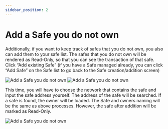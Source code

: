 ```yaml
---
sidebar_position: 2
---
```


# Add a Safe you do not own
Additionally, if you want to keep track of safes that you do not own, you also can add them to your safe list. The safes that you do not own will be rendered as Read-Only, so that you can see the transaction of that safe. Click “Add existing Safe” (if you have a Safe managed already, you can click “Add Safe” on the Safe list to go back to the Safe creation/addition screen)

![Add a Safe you do not own](/img/pyxis-safe/add_not_own_safe_1.png)
![Add a Safe you do not own](/img/pyxis-safe/add_not_own_safe_2.png)

This time, you will have to choose the network that contains the safe and input the safe address yourself. The address of the safe will be searched. If a safe is found, the owner will be loaded. The Safe and owners naming will be the same as above processes. However, the safe after addition will be marked as Read-Only.

![Add a Safe you do not own](/img/pyxis-safe/add_not_own_safe_3.png)

